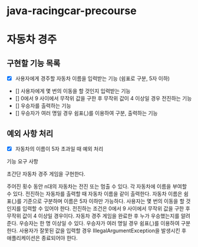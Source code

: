 # java-racingcar-precourse


# 자동차 경주

## 구현할 기능 목록

- [x] 사용자에게 경주할 자동차 이름을 입력받는 기능 (쉼표로 구분, 5자 이하)
- [] 사용자에게 몇 번의 이동을 할 것인지 입력받는 기능
- [] 0에서 9 사이에서 무작위 값을 구한 후 무작위 값이 4 이상일 경우 전진하는 기능
- [] 우승자를 출력하는 기능
- [] 우승자가 여러 명일 경우 쉼표(,)를 이용하여 구분, 출력하는 기능

## 예외 사항 처리

- [x] 자동차의 이름이 5자 초과일 때 예외 처리




기능 요구 사항

초간단 자동차 경주 게임을 구현한다.

주어진 횟수 동안 n대의 자동차는 전진 또는 멈출 수 있다.
각 자동차에 이름을 부여할 수 있다. 전진하는 자동차를 출력할 때 자동차 이름을 같이 출력한다.
자동차 이름은 쉼표(,)를 기준으로 구분하며 이름은 5자 이하만 가능하다.
사용자는 몇 번의 이동을 할 것인지를 입력할 수 있어야 한다.
전진하는 조건은 0에서 9 사이에서 무작위 값을 구한 후 무작위 값이 4 이상일 경우이다.
자동차 경주 게임을 완료한 후 누가 우승했는지를 알려준다. 우승자는 한 명 이상일 수 있다.
우승자가 여러 명일 경우 쉼표(,)를 이용하여 구분한다.
사용자가 잘못된 값을 입력할 경우 IllegalArgumentException을 발생시킨 후 애플리케이션은 종료되어야 한다.
